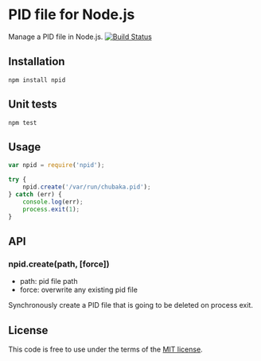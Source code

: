 # PID file for Node.js

Manage a PID file in Node.js. [![Build Status](https://secure.travis-ci.org/MathieuTurcotte/node-pid.png?branch=master)](http://travis-ci.org/MathieuTurcotte/node-pid)

## Installation

```
npm install npid
```

## Unit tests

```
npm test
```

## Usage

``` js
var npid = require('npid');

try {
    npid.create('/var/run/chubaka.pid');
} catch (err) {
    console.log(err);
    process.exit(1);
}
```

## API

### npid.create(path, [force])

- path: pid file path
- force: overwrite any existing pid file

Synchronously create a PID file that is going to be deleted on process exit.

## License

This code is free to use under the terms of the [MIT license](http://mturcotte.mit-license.org/).
